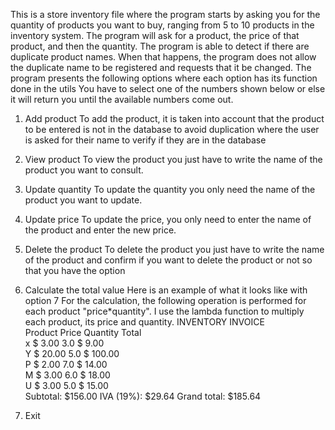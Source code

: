 This is a store inventory file where the program starts by asking you for the quantity of products you want to buy, ranging from 5 to 10 products in the inventory system. 
The program will ask for a product, the price of that product, and then the quantity. The program is able to detect if there are duplicate product names.
When that happens, the program does not allow the duplicate name to be registered and requests that it be changed.
The program presents the following options where each option has its function done in the utils
You have to select one of the numbers shown below or else it will return you until the available numbers come out.
1. Add product
To add the product, it is taken into account that the product to be entered is not in the database to avoid duplication
where the user is asked for their name to verify if they are in the database
2. View product
To view the product you just have to write the name of the product you want to consult.
3. Update quantity
To update the quantity you only need the name of the product you want to update.
4. Update price
To update the price, you only need to enter the name of the product and enter the new price.
5. Delete the product
To delete the product you just have to write the name of the product and confirm if you want to delete the product or not so that you have the option
6. Calculate the total value
Here is an example of what it looks like with option 7
For the calculation, the following operation is performed for each product "price*quantity". I use the lambda function to multiply each product, its price and quantity.
                    INVENTORY INVOICE                     
Product                Price      Quantity     Total    
x                   $   3.00       3.0     $   9.00   
Y                   $  20.00       5.0     $  100.00  
P                   $   2.00       7.0     $  14.00   
M                   $   3.00       6.0     $  18.00   
U                   $   3.00       5.0     $  15.00   
                                            Subtotal:       $156.00
                                            IVA (19%):      $29.64
                                            Grand total:    $185.64

7. Exit

